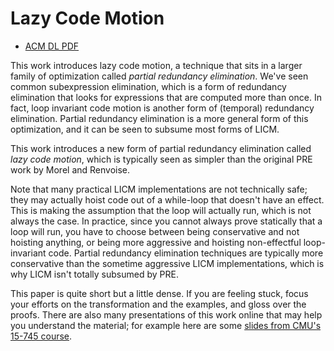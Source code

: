 # Lazy Code Motion

- [ACM DL PDF](https://dl.acm.org/doi/pdf/10.1145/143103.143136)

This work introduces lazy code motion, 
 a technique that sits in a larger family of optimization called _partial redundancy elimination_.
We've seen common subexpression elimination,
 which is a form of redundancy elimination that looks for expressions that are computed more than once.
In fact,
 loop invariant code motion is another form of (temporal) redundancy elimination.
Partial redundancy elimination is a more general form of this optimization, 
 and it can be seen to subsume most forms of LICM.

This work introduces a new form of partial redundancy elimination called _lazy code motion_,
 which is typically seen as simpler than the original PRE work by Morel and Renvoise.

Note that many practical LICM implementations are not technically 
 safe; they may actually hoist code out of a while-loop that doesn't have an effect.
This is making the assumption that the loop will actually run, 
 which is not always the case.
In practice, since you cannot always prove statically that a loop will run,
 you have to choose between being conservative and not hoisting anything,
 or being more aggressive and hoisting non-effectful loop-invariant code.
Partial redundancy elimination 
 techniques are typically more conservative than the sometime aggressive LICM
 implementations, which is why LICM isn't totally subsumed by PRE.

This paper is quite short but a little dense.
If you are feeling stuck, 
 focus your efforts on the transformation and the examples, and gloss over the proofs.
There are also many presentations of this work online that may help you understand the material;
 for example here are some [slides from CMU's 15-745 course](http://www.cs.cmu.edu/afs/cs/academic/class/15745-s19/www/lectures/L10-Lazy-Code-Motion.pdf).
